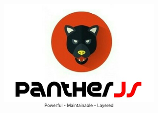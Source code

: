<p align="center">
  <img src="https://raw.githubusercontent.com/donspace/panther/master/logo.jpg" />
  Powerful - Maintainable - Layered
</p>
